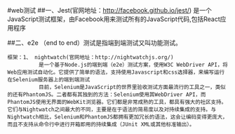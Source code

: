 #web测试
##一、Jest(官网地址：http://facebook.github.io/jest/)
    是一个JavaScript测试框架，由Facebook用来测试所有的JavaScript代码,包括React应用程序

##二、e2e  （end to end）测试是指端到端测试又叫功能测试。

    框架：1、 nightwatch(官网地址：http://nightwatchjs.org/)
	          是一个基于Node.js的端到端（e2e）测试方案，使用W3C WebDriver API，将Web应用测试自动化。它提供了简单的语法，支持使用Javascript和css选择器，来编写运行在Selenium服务器上的端到端测试
			  目前，Selenium是JavaScript的世界里验收测试方面最流行的工具之一，类似的还有PhantomJS。二者都有其独到的方法：Selenium使用其WebDriver API，而PhantomJS使用无界面的WebKit浏览器。它们都是非常成熟的工具，都具有强大的社区支持。它们与Nightwatch之间最大的不同，主要是在于语法的简易度以及对持续集成的支持。与Nightwatch相比，Selenium和PhantomJS都拥有更加冗长的语法，这会让编码变得更庞大，而且不支持从命令行中进行开箱即用的持续集成（JUnit XML或其他标准输出）。
			  
			  
			  